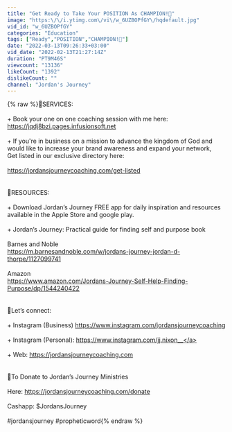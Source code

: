 ```yaml
---
title: "Get Ready to Take Your POSITION As CHAMPION!🥇"
image: "https:\/\/i.ytimg.com\/vi\/w_6UZBOPfGY\/hqdefault.jpg"
vid_id: "w_6UZBOPfGY"
categories: "Education"
tags: ["Ready","POSITION","CHAMPION!🥇"]
date: "2022-03-13T09:26:33+03:00"
vid_date: "2022-02-13T21:27:14Z"
duration: "PT9M46S"
viewcount: "13136"
likeCount: "1392"
dislikeCount: ""
channel: "Jordan's Journey"
---
```

{% raw %}🌺SERVICES:<br /><br />+ Book your one on one coaching session with me here: <a rel="nofollow" target="blank" href="https://jqdj8bzi.pages.infusionsoft.net">https://jqdj8bzi.pages.infusionsoft.net</a><br /><br />+ If you're in business on a mission to advance the kingdom of God and would like to increase your brand awareness and expand your network,<br /> Get listed in our exclusive directory here:<br /><br /><a rel="nofollow" target="blank" href="https://jordansjourneycoaching.com/get-listed">https://jordansjourneycoaching.com/get-listed</a><br /><br /><br />🌺RESOURCES: <br /><br />+ Download Jordan’s Journey FREE app for daily inspiration and resources available in the Apple Store and google play.<br /><br />+ Jordan’s Journey: Practical guide for finding self and purpose book<br /><br />Barnes and Noble<br /><a rel="nofollow" target="blank" href="https://m.barnesandnoble.com/w/jordans-journey-jordan-d-thorpe/1127099741">https://m.barnesandnoble.com/w/jordans-journey-jordan-d-thorpe/1127099741</a><br /><br />Amazon<br /><a rel="nofollow" target="blank" href="https://www.amazon.com/Jordans-Journey-Self-Help-Finding-Purpose/dp/1544240422">https://www.amazon.com/Jordans-Journey-Self-Help-Finding-Purpose/dp/1544240422</a><br /><br /><br />🌺Let’s connect:<br /><br />+ Instagram (Business) <a rel="nofollow" target="blank" href="https://www.instagram.com/jordansjourneycoaching">https://www.instagram.com/jordansjourneycoaching</a><br /><br />+ Instagram (Personal): <a rel="nofollow" target="blank" href="https://www.instagram.com/jj.nixon__">https://www.instagram.com/jj.nixon__</a><br /><br />+ Web: <a rel="nofollow" target="blank" href="https://jordansjourneycoaching.com">https://jordansjourneycoaching.com</a><br /><br /><br />🌺To Donate to Jordan’s Journey Ministries<br /><br />Here:  <a rel="nofollow" target="blank" href="https://jordansjourneycoaching.com/donate">https://jordansjourneycoaching.com/donate</a><br /><br />Cashapp: $JordansJourney<br /><br />#jordansjourney #propheticword{% endraw %}

